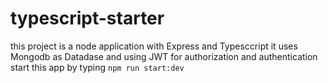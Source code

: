 # typescript-starter
 
this project is a node application with Express and Typesccript 
it uses Mongodb as Datadase and using JWT for authorization and authentication
start this app by typing 
```npm run start:dev```
